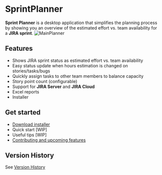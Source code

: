 
# SprintPlanner
**Sprint Planner** is a desktop application that simplifies the planning process by showing you an overview of the estimated effort vs. team availability for a **JIRA sprint**.
![MainPlanner](https://user-images.githubusercontent.com/7755563/79144099-0c818480-7dc7-11ea-8d9e-d66e16ea18eb.png)
## Features
- Shows JIRA sprint status as estimated effort vs. team availability
- Easy status update when hours estimation is changed on stories/tasks/bugs
- Quickly assign tasks to other team members to balance capacity
- Story point count (configurable)
- Support for **JIRA Server** and **JIRA Cloud**
- Excel reports
- Installer
## Get started
- [Download installer](https://github.com/remusp/SprintPlanner/releases/download/v0.0.7-beta/SprintPlanner.zip)
- Quick start [WIP]
- Useful tips [WIP]
- [Contributing and upcoming features](./docs/wishlist.md)

## Version History
See [Version History](VersionHistory.md)
    


